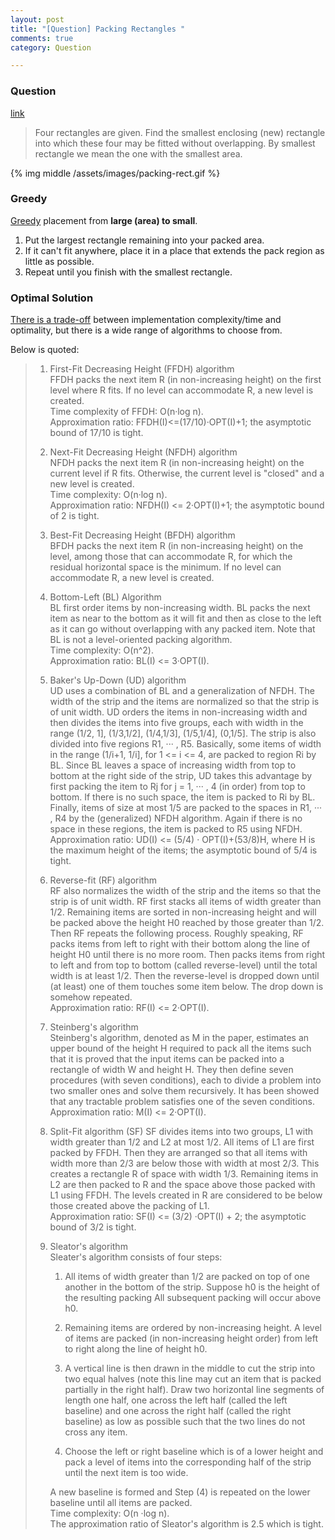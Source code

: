 ```yaml
---
layout: post
title: "[Question] Packing Rectangles "
comments: true
category: Question

---
```


### Question 

[link](http://olympiads.win.tue.nl/ioi95/task/pack.html)

> Four rectangles are given. Find the smallest enclosing (new) rectangle into which these four may be fitted without overlapping. By smallest rectangle we mean the one with the smallest area.

{% img middle /assets/images/packing-rect.gif %}

### Greedy 

[Greedy](http://stackoverflow.com/a/1213571) placement from __large (area) to small__.

1. Put the largest rectangle remaining into your packed area. 
1. If it can't fit anywhere, place it in a place that extends the pack region as little as possible. 
1. Repeat until you finish with the smallest rectangle.

### Optimal Solution

[There is a trade-off](http://stackoverflow.com/a/4264497) between implementation complexity/time and optimality, but there is a wide range of algorithms to choose from.

Below is quoted: 

<blockquote>
    <div class="post-text" itemprop="text">
<ol>
<li><p>First-Fit Decreasing Height (FFDH) algorithm<br>
FFDH packs the next item R (in non-increasing height) on the first level where R fits. If no level can accommodate R, a new level is created.<br>
Time complexity of FFDH: O(n·log n).<br>
Approximation ratio: FFDH(I)&lt;=(17/10)·OPT(I)+1; the asymptotic bound of 17/10 is tight.</p></li>
<li><p>Next-Fit Decreasing Height (NFDH) algorithm<br>
NFDH packs the next item R (in non-increasing height) on the current level if R fits. Otherwise, the current level is "closed" and a new level is created.<br>
Time complexity: O(n·log n).<br>
Approximation ratio: NFDH(I) &lt;= 2·OPT(I)+1; the asymptotic bound of 2 is tight.</p></li>
<li><p>Best-Fit Decreasing Height (BFDH) algorithm<br>
BFDH packs the next item R (in non-increasing height) on the level, among those that can accommodate R, for which the residual horizontal space is the minimum. If no level can accommodate R, a new level is created. </p></li>
<li><p>Bottom-Left (BL) Algorithm<br>
BL first order items by non-increasing width. BL packs the next item as near to the bottom as it will fit and then as close to the left as it can go without overlapping with any packed item. Note that BL is not a level-oriented packing algorithm.<br>
Time complexity: O(n^2).<br>
Approximation ratio: BL(I) &lt;= 3·OPT(I).  </p></li>
<li><p>Baker's Up-Down (UD) algorithm<br>
UD uses a combination of BL and a generalization of NFDH. The width of the strip and the items are normalized so that the strip is of unit width. UD orders the items in non-increasing width and then divides the items into five groups, each with width in the range (1/2, 1], (1/3,1/2], (1/4,1/3], (1/5,1/4], (0,1/5]. The strip is also divided into five regions R1, ··· , R5. Basically, some items of width in the range (1/i+1, 1/i], for 1 &lt;= i &lt;= 4, are packed to region Ri by BL. Since BL leaves a space of increasing width from top to bottom at the right side of the strip, UD takes this advantage by first packing the item to Rj for j = 1, ··· , 4 (in order) from top to bottom. If there is no such space, the item is packed to Ri by BL. Finally, items of size at most 1/5 are packed to the spaces in R1, ··· , R4 by the (generalized) NFDH algorithm. Again if there is no space in these regions, the item is packed to R5 using NFDH.<br>
Approximation ratio: UD(I) &lt;= (5/4) · OPT(I)+(53/8)H, where H is the maximum height of the items; the asymptotic bound of 5/4 is tight.</p></li>
<li><p>Reverse-fit (RF) algorithm<br>
RF also normalizes the width of the strip and the items so that the strip is of unit width. RF first stacks all items of width greater than 1/2. Remaining items are sorted in non-increasing height and will be packed above the height H0 reached by those greater than 1/2. Then RF repeats the following process. Roughly speaking, RF packs items from left to right with their bottom along the line of height H0 until there is no more room. Then packs items from right to left and from top to bottom (called reverse-level) until the total width is at least 1/2. Then the reverse-level is dropped down until (at least) one of them touches some item below. The drop down is somehow repeated.<br>
Approximation ratio: RF(I) &lt;= 2·OPT(I).</p></li>
<li><p>Steinberg's algorithm<br>
Steinberg's algorithm, denoted as M in the paper, estimates an upper bound of the height H required to pack all the items such that it is proved that the input items can be packed into a rectangle of width W and height H. They then define seven procedures (with seven conditions), each to divide a problem into two smaller ones and solve them recursively. It has been showed that any tractable problem satisfies one of the seven conditions.<br>
Approximation ratio: M(I) &lt;= 2·OPT(I).</p></li>
<li><p>Split-Fit algorithm (SF)
SF divides items into two groups, L1 with width greater than 1/2 and L2 at most 1/2. All items of L1 are first packed by FFDH. Then they are arranged so that all items with width more than 2/3 are below those with width at most 2/3. This creates a rectangle R of space with width 1/3. Remaining items in L2 are then packed to R and the space above those packed with L1 using FFDH. The levels created in R are considered to be below those created above the packing of L1.<br>
Approximation ratio: SF(I) &lt;= (3/2) ·OPT(I) + 2; the asymptotic bound of 3/2 is tight.</p></li>
<li><p>Sleator's algorithm<br>
Sleater's algorithm consists of four steps:</p>

<ol>
<li><p>All items of width greater than 1/2 are packed on top of one another in the bottom of the strip. Suppose h0 is the height of the resulting packing All subsequent packing will occur above h0.</p></li>
<li><p>Remaining items are ordered by non-increasing height. A level of items are packed (in non-increasing height order) from left to right along the line of height h0. </p></li>
<li><p>A vertical line is then drawn in the middle to cut the strip into two equal halves (note this line may cut an item that is packed partially in the right half). Draw two horizontal line segments of length one half, one across the left half (called the left baseline) and one across the right half (called the right baseline) as low as possible such that the two lines do not cross any item.</p></li>
<li><p>Choose the left or right baseline which is of a lower height and pack a level of items into the corresponding half of the strip until the next item is too wide.</p></li>
</ol>

<p>A new baseline is formed and Step (4) is repeated on the lower baseline until all items are packed.<br>
Time complexity: O(n ·log n).<br>
The approximation ratio of Sleator's algorithm is 2.5 which is tight.</p></li>
</ol>
    </div>
</blockquote>

